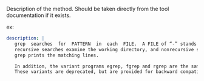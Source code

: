 Description of the method. Should be taken directly from the tool documentation if it exists.

ex:

~~~yaml
description: |
   grep  searches  for  PATTERN  in  each  FILE.  A FILE of “-” stands for standard input.  If no FILE is given, 
   recursive searches examine the working directory, and nonrecursive searches read standard input.  By default, 
   grep prints the matching lines.

   In addition, the variant programs egrep, fgrep and rgrep are the same as grep -E, grep -F, and grep -r, respectively.  
   These variants are deprecated, but are provided for backward compatibility.
~~~